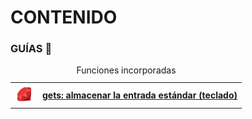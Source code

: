 
# CONTENIDO



<h3>GUÍAS 📑</h3>


<table>
	<caption>Funciones incorporadas</caption>
	<tr>
		<th><img height="30" src="../assets/png/ruby.png" /></th>
		<th>
			<a href="./funciones-incorporadas/gets"><b>gets</b>: almacenar la entrada estándar (teclado)</b>
			</a>
		</th>
	</tr>
</table>



